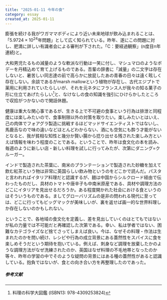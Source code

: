 ```yaml
---
title: "2025-01-11 今年の食"
category: essay
created_at: 2025-01-11
---
```


膨張を続ける我がワガママボディにより近い未来地球が飲み込まれることは、「$5.9724\times 10^{24}$年問題」として広く知られている。昨年、遂にこの問題に対し、肥満に詳しい有識者会による審判が下された。「C：要経過観察」(n度目n年連続)と。

大和男児たるもの減量のような軟派な行動は一笑に付し、マシュマロのようなボデーを丹精込めて育て上げるものである。吾輩の辞書に「減量」の二文字は存在しないと、暑苦しい同志達の前で高らかに放屁したあの青春の日々は遠く眩しく存在しない。余談であるがmarsh mallowという植物が存在し、古代エジプトで薬用に利用されていたらしいが、それを元ネタにフランス人が我々の知る菓子の形に仕立てあげたらしい[^F.Stuart]と、なけなしの食の知識を強引にひけらかしたところで収拾がつかないので閑話休題。

健康は重大な関心事であるが、生きる上で不可避の食事という行為は排泄と同程度には楽しみたいので、食事制限以外の対策を取りたい。楽しみたいとはいえ、己の肉体でフォアグラ製造に挑戦するほどマッドサイエンティストではないし、馬鹿舌なので味の違いなどほとんどわからない、酒にも空気にも酔う才能がないとなると、我が貧相な知性と幾分か賢い腸から捻り出せる残された楽しみ方といえば情報を味わう程度のことである。ということで、昨年は食文化の本を読み、毎週のように新しい店・新しい料理を試しに行ってみたが、次第にダニング=クルーガー。

インドで製造された茶葉に、南米のプランテーションで製造された砂糖を加えて飲む紅茶という物は非常に英国らしい飲み物というのをどこかで読んだ。パスタと言われればイタリア料理だと認識するが、麺は中国からシルクロード経由で伝わったものだし、具材のトマトや唐辛子も中南米原産である、具材や調理方法のどこにイタリアを見出せるだろうか。ある程度開かれた社会における食というのはそういうものである。ましてグローバリズムの是非の問われる現代に至っては、どこに行ってもビッグマックが美味しいが、裏を返せば画一的な世界料理しか存在しないのかもしれない。

ということで、各地域の食文化を定義し、差を見出していくのはとてもではないが私の力量では不可能だと再確認した次第である。幸い、私は学者ではない、困難なカテゴライズなど捨てさってしまえば良い。今は、なぜその料理・作法は生まれたのかを問い続け、レシピや行為の成立背景にある蓋然性をスパイスに食を楽しめそうだという期待を抱いている。例えば、刺身など調理を放棄したかのような調理方法がなぜ洗練されたのか、英国はなぜ料理の不毛地帯となったのか等々、昨年の学習の中でそのような疑問の背景にはある種の蓋然性があると認識している。抱負ではないが、食との向き合い方を再整理したのであった。

##### 参考文献
[^F.Stuart]: 料理の科学大図鑑 (ISBN13: 978-4309253824)

